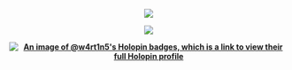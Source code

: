 <div align=center>

<a href="https://github-readme-stats.vercel.app/api?username=W4RT1N5&hide_border=true&theme=dark&text_color=ffffff&show_icons=true&hide=stars&rank_icon=github"><p align="center"><img src="https://github-readme-stats.vercel.app/api?username=W4RT1N5&hide_border=true&theme=dark&text_color=ffffff&show_icons=true&hide=stars&rank_icon=github">
</p></a>

<b href="https://github-readme-stats.vercel.app/api/top-langs/?username=W4RT1N5&exclude_repo=leticiavitrine&size_weight=0.5&count_weight=0.5&theme=dark&hide_border=true&text_color=ffffff&show_icons=true"><p align="center"><img src="https://github-readme-stats.vercel.app/api/top-langs/?username=W4RT1N5&exclude_repo=leticiavitrine&size_weight=0.5&count_weight=0.5&theme=dark&hide_border=true&text_color=ffffff&show_icons=true">

<!--[![Readme Card](https://github-readme-stats.vercel.app/api/pin/?username=west7&repo=MiniProjetoOO&show_owner=true&size_weight=0.5&count_weight=0.5&theme=dark&hide_border=true&text_color=ffffff&show_icons=true)](https://github.com/anuraghazra/github-readme-stats)-->

<!--[![Readme Card](https://github-readme-stats.vercel.app/api/pin/?username=fga-eps-mds&repo=2023-2-GEROcuidado-Doc&show_owner=true&size_weight=0.5&count_weight=0.5&theme=dark&hide_border=true&text_color=ffffff&show_icons=true)](https://github.com/fga-eps-mds/2023-2-GEROcuidado-Doc)  -->

[![An image of @w4rt1n5's Holopin badges, which is a link to view their full Holopin profile](https://holopin.me/w4rt1n5)](https://holopin.io/@w4rt1n5)

</div>
<!--
**W4RT1N5/W4RT1N5** is a ✨ _special_ ✨ repository because its `README.md` (this file) appears on your GitHub profile.

Here are some ideas to get you started:

- 🔭 I’m currently working on ...
- 🌱 I’m currently learning ...
- 👯 I’m looking to collaborate on ...
- 🤔 I’m looking for help with ...
- 💬 Ask me about ...
- 📫 How to reach me: ...
- 😄 Pronouns: ...
- ⚡ Fun fact: ...
-->
